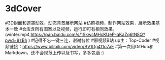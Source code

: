 # 3dCover
#3D封面和遮罩动效，动态背景展示网站
#仿照视频，制作网站效果，展示效果基本一致
#仓库含所有图案以及视频，运行即可有相同效果。(winter.mp4,https://pan.baidu.com/s/1SkwcMHcKUeP-qKaZq6tN8Q?pwd=8zBh 
)
#记得不忘一键三连，谢谢各位
#原视频B站 up主：Top-Coder
#视频链接：https://www.bilibili.com/video/BV1Gg411o7aE
#第一次用GitHub和Markdown，还不会规范上传以及书写，多多包涵 :)
